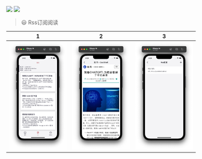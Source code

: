 [![](https://img.shields.io/github/package-json/dependency-version/GaoJuqian/rss-reader/react)](./package.json)
[![](https://img.shields.io/github/package-json/dependency-version/GaoJuqian/rss-reader/react-native)](./package.json)

> 😃 Rss订阅阅读

|                            1                             |                            2                             |                            3                             |
| :------------------------------------------------------: | :------------------------------------------------------: | :------------------------------------------------------: |
| ![Screenshot 1](src/assets/Screenshots/screenshot-1.png) | ![Screenshot 2](src/assets/Screenshots/screenshot-2.png) | ![Screenshot 3](src/assets/Screenshots/screenshot-3.png) |
